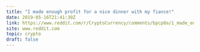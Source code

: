 ```yaml
---
title: "I made enough profit for a nice dinner with my fiance!"
date: 2019-05-16T21:41:39Z
link: https://www.reddit.com/r/CryptoCurrency/comments/bpcp0a/i_made_enough_profit_for_a_nice_dinner_with_my/?utm_medium=RSS&utm_source=hune
site: www.reddit.com
topic: crypto
draft: false
---
```

